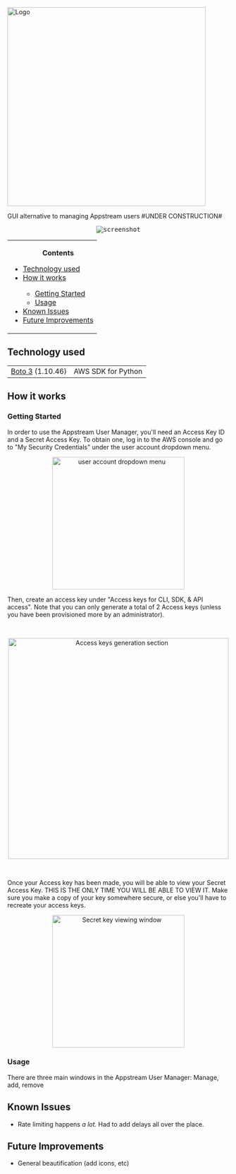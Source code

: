 <img src="https://i.imgur.com/Ht86JYX.png" alt="Logo" width=450>

GUI alternative to managing Appstream users \#UNDER CONSTRUCTION\#
<p align="center">
  <kbd>
<img src="https://thumbs.gfycat.com/ThinUnfitBadger-size_restricted.gif" alt="screenshot">
  </kbd>
</p>

<table>
<tr><td><ul>
<b><p align="center">Contents</p></b>
<li><a href="#Tech">Technology used</a></li>
<li><a href="#How">How it works</a></li>
  <ul><li><a href="#GettingStart">Getting Started</a></li>
    <li><a href="#Usage">Usage</a></li>
  </ul>
<li><a href="#Known">Known Issues</a></li>
<li><a href="#Future">Future Improvements</a></li>
</ul></td></tr>
</table>

## <a name="Tech">Technology used</a>

<table>
  <tr>
  <td><a href="https://github.com/exhuma/puresnmp">Boto 3</a> (1.10.46) </td>
    <td>AWS SDK for Python </td>
  </tr>
</table>

## <a name="How">How it works</a>

### <a name="GettingStart">Getting Started</a>

In order to use the Appstream User Manager, you'll need an Access Key ID and a Secret Access Key. To obtain one, log in to the AWS console and go to "My Security Credentials" under the user account dropdown menu.
<p align="center">
<img src="https://i.imgur.com/GnRz9te.png" alt="user account dropdown menu" height=300 align="center">
</p>
Then, create an access key under "Access keys for CLI, SDK, & API access". Note that you can only generate a total of 2 Access keys (unless you have been provisioned more by an administrator).

&nbsp;

<p align="center">
<img src="https://i.imgur.com/nlV2LS0.png" alt="Access keys generation section" width=500>
</p>

&nbsp;

Once your Access key has been made, you will be able to view your Secret Access Key. THIS IS THE ONLY TIME YOU WILL BE ABLE TO VIEW IT. Make sure you make a copy of your key somewhere secure, or else you'll have to recreate your access keys.

<p align="center">
<img src="https://i.imgur.com/HXYLCfL.png" alt="Secret key viewing window" width=300>
</p>

### <a name="Usage">Usage</a>

There are three main windows in the Appstream User Manager: Manage, add, remove

## <a name="Known">Known Issues</a>
* Rate limiting happens <i>a lot</i>. Had to add delays all over the place.

## <a name="Future">Future Improvements</a>
* General beautification (add icons, etc)
